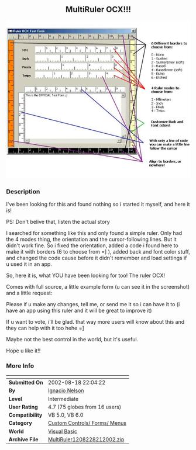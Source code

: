﻿<div align="center">

## MultiRuler OCX\!\!\!

<img src="PIC20028211748292723.jpg">
</div>

### Description

I've been looking for this and found nothing so i started it myself, and here it is!

PS: Don't belive that, listen the actual story

I searched for something like this and only found a simple ruler. Only had the 4 modes thing, the orientation and the cursor-following lines. But it didn't work fine. So i fixed the orientation, added a code i found here to make it with borders (6 to choose from =] ), added back and font color stuff, and changed the code cause before it didn't remember and load settings if u used it in an app.

So, here it is, what YOU have been looking for too! The ruler OCX!

Comes with full source, a little example form (u can see it in the screenshot) and a little request:

Please if u make any changes, tell me, or send me it so i can have it to (i have an app using this ruler and it will be great to improve it)

If u want to vote, i'll be glad. that way more users will know about this and they can help with it too hehe =]

Maybe not the best control in the world, but it's useful.

Hope u like it!!
 
### More Info
 


<span>             |<span>
---                |---
**Submitted On**   |2002-08-18 22:04:22
**By**             |[Ignacio Nelson](https://github.com/Planet-Source-Code/PSCIndex/blob/master/ByAuthor/ignacio-nelson.md)
**Level**          |Intermediate
**User Rating**    |4.7 (75 globes from 16 users)
**Compatibility**  |VB 5\.0, VB 6\.0
**Category**       |[Custom Controls/ Forms/  Menus](https://github.com/Planet-Source-Code/PSCIndex/blob/master/ByCategory/custom-controls-forms-menus__1-4.md)
**World**          |[Visual Basic](https://github.com/Planet-Source-Code/PSCIndex/blob/master/ByWorld/visual-basic.md)
**Archive File**   |[MultiRuler1208228212002\.zip](https://github.com/Planet-Source-Code/ignacio-nelson-multiruler-ocx__1-38166/archive/master.zip)








